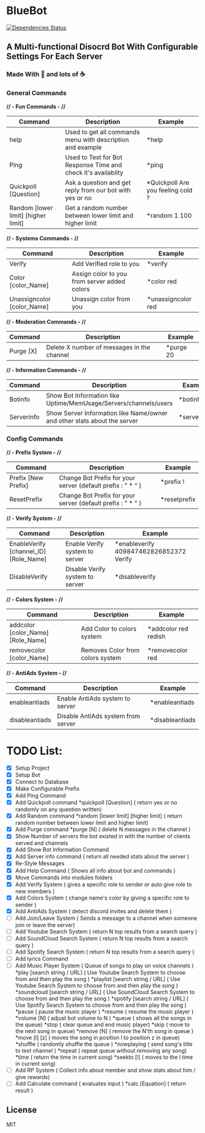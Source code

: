 # BlueBot
[![Dependencies Status](https://david-dm.org/MohamedAmrMahdy/BlueBot.svg)](https://david-dm.org/MohamedAmrMahdy/BlueBot) 
## A Multi-functional Disocrd Bot With Configurable Settings For Each Server 
### Made With 💖 and lots of ☕ 

### General Commands

**// - Fun Commands - //**

| Command | Description | Example |
| ------ | ------ | ------ |
|help| Used to get all commands menu with description and example| *help |
|Ping| Used to Test for Bot Response Time and check it's availablity | *ping |
|Quickpoll [Question]| Ask a question and get reply from our bot with yes or no| *Quickpoll Are you feeling cold ? |
|Random [lower limit] [higher limit] | Get a random number between lower limit and higher limit | *random 1 100 |

**// - Systems Commands - //**

| Command | Description | Example |
| ------ | ------ | ------ |
|Verify | Add Verified role to you | *verify |
|Color [color_Name] | Assign color to you from server added colors | *color red|
|Unassigncolor [color_Name] | Unassign color from you | *unassigncolor red|

**// - Moderation Commands - //**

| Command | Description | Example |
| ------ | ------ | ------ |
|Purge [X] | Delete X number of messages in the channel | *purge 20 |

**// - Information Commands - //**

| Command | Description | Example |
| ------ | ------ | ------ |
|Botinfo | Show Bot Information like Uptime/MemUsage/Servers/channels/users | *botinfo |
|Serverinfo | Show Server Information like Name/owner and other stats about the server | *serverinfo |

### Config Commands

**// - Prefix System - //**

| Command | Description | Example |
| ------ | ------ | ------ |
|Prefix [New Prefix] | Change Bot Prefix for your server (default prefix : " * " ) | *prefix ! |
|ResetPrefix | Change Bot Prefix for your server (default prefix : " * " ) | *resetprefix |

**// - Verify System - //**

| Command | Description | Example |
| ------ | ------ | ------ |
|EnableVerify [channel_ID] [Role_Name] | Enable Verify system to server | *enableverify 409847462826852372 Verify |
|DisableVerify | Disable Verify system to server | *disableverify |

**// - Colors System - //**

| Command | Description | Example |
| ------ | ------ | ------ |
|addcolor [color_Name] [Role_Name] | Add Color to colors system | *addcolor red redish |
|removecolor [color_Name] | Removes Color from colors system | *removecolor red |

**// - AntiAds System - //**

| Command | Description | Example |
| ------ | ------ | ------ |
|enableantiads | Enable AntiAds system to server | *enableantiads |
|disableantiads | Disable AntiAds system from server | *disableantiads |

# TODO List:
- [x] Setup Project
- [x] Setup Bot
- [x] Connect to Database
- [x] Make Configurable Prefix
- [X] Add Ping Command
- [x] Add Quickpoll command 
*quickpoll [Question] ( return yes or no randomly on any question written)
- [x] Add Random command 
*random [lower limit] [higher limit] ( return random number between lower limit and higher limit)
- [X] Add Purge command 
*purge [N] ( delete N messages in the channel )
- [X] Show Number of servers the bot existed in with the number of clients served and channels
- [X] Add Show Bot Information Command
- [X] Add Server info command ( return all needed stats about the server )
- [X] Re-Style Messages
- [X] Add Help Command ( Shows all info about bot and commands )
- [X] Move Commands into modules folders
- [X] Add Verify System ( gives a specific role to sender or auto give role to new members )
- [X] Add Colors System ( change name's color by giving a specific role to sender )
- [X] Add AntiAds System ( detect discord invites and delete them )
- [ ] Add Join/Leave System ( Sends a message to a channel when someone join or leave the server)
- [ ] Add Youtube Search System ( return N top results from a search query )
- [ ] Add SoundCloud Search System ( return N top results from a search query )
- [ ] Add Spotify Search System ( return N top results from a search query )
- [ ] Add lyrics Command
- [ ] Add Music Player System ( Queue of songs to play on voice channels )
*play [search string / URL] ( Use Youtube Search System to choose from and then play the song )
*playlist [search string / URL] ( Use Youtube Search System to choose from and then play the song )
*soundcloud [search string / URL] ( Use SoundCloud Search System to choose from and then play the song )
*spotify [search string / URL] ( Use Spotify Search System to choose from and then play the song )
*pause ( pause the music player )
*resume ( resume the music player )
*volume [N] ( adjust bot volume to N )
*queue ( shows all the songs in the queue) 
*stop ( clear queue and end music player)
*skip ( move to the next song in queue)
*remove [N] ( remove the N'th song in queue )
*move [l] [z] ( moves the song in position l to position z in queue)
*shuffle ( randomly shuffle the queue )
*nowplaying ( send song's title to text channel )
*repeat ( repeat queue without removing any song)
*time ( return the time in current song)
*seekto [l] ( moves to the l time in current song)
- [ ] Add RP System ( Collect info about member and show stats about him / give rewards)
- [ ] Add Calculate command ( evaluates input )
*calc [Equation] ( return result )

License
----

MIT
